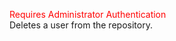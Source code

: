 <span style="color:red">Requires Administrator Authentication</span><br>
Deletes a user from the repository.